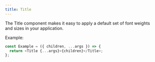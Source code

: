 ```yaml
---
title: Title
---
```


The Title component makes it easy to apply a default set of font weights and sizes in your application.

Example:

```ts
const Example = ({ children, ...args }) => {
  return <Title {...args}>{children}</Title>;
};
```
